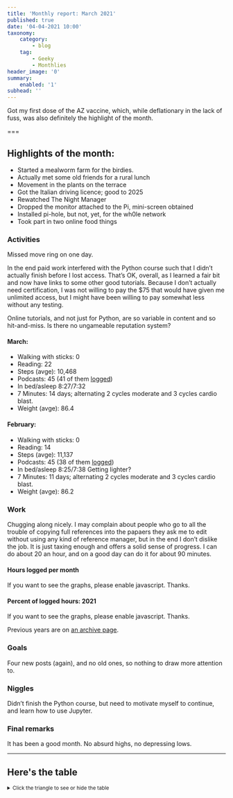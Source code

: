 ```yaml
---
title: 'Monthly report: March 2021'
published: true
date: '04-04-2021 10:00'
taxonomy:
    category:
        - blog
    tag:
        - Geeky
        - Monthlies
header_image: '0'
summary:
    enabled: '1'
subhead: ''
---
```


Got my first dose of the AZ vaccine, which, while deflationary in the lack of fuss, was also definitely the highlight of the month.

===

## Highlights of the month:

- Started a mealworm farm for the birdies.
- Actually met some old friends for a rural lunch
- Movement in the plants on the terrace
- Got the Italian driving licence; good to 2025
- Rewatched The Night Manager
- Dropped the monitor attached to the Pi, mini-screen obtained
- Installed pi-hole, but not, yet, for the wh0le network
- Took part in two online food things

### Activities

Missed move ring on one day. 

In the end paid work interfered with the Python course such that I didn’t actually finish before I lost access. That’s OK, overall, as I learned a fair bit and now have links to some other good tutorials. Because I don’t actually need certification, I was not willing to pay the $75 that would have given me unlimited access, but I might have been willing to pay somewhat less without any testing. 

Online tutorials, and not just for Python, are so variable in content and so hit-and-miss. Is there no ungameable reputation system?

#### March: 
* Walking with sticks: 0
* Reading: 22
* Steps (avge): 10,468 
* Podcasts: 45 (41 of them [logged](https://www.jeremycherfas.net/stream/))
* In bed/asleep 8:27/7:32
* 7 Minutes: 14 days; alternating 2 cycles moderate and 3 cycles cardio blast.
* Weight (avge): 86.4 

#### February: 
* Walking with sticks: 0
* Reading: 14
* Steps (avge): 11,137 
* Podcasts: 45 (38 of them [logged](https://www.jeremycherfas.net/stream/))
* In bed/asleep 8:25/7:38 Getting lighter?
* 7 Minutes: 11 days; alternating 2 cycles moderate and 3 cycles cardio blast.
* Weight (avge): 86.2 

### Work

Chugging along nicely. I may complain about people who go to all the trouble of copying full references into the papaers they ask me to edit without using any kind of reference manager, but in the end I don’t dislike the job. It is just taxing enough and offers a solid sense of progress. I can do about 20 an hour, and on a good day can do it for about 90 minutes.

#### Hours logged per month

<noscript>
    <style type="text/css">
        .ct-minor-seventh {display:none;}
    </style>
    <div class="notices blue">
<p>If you want to see the graphs, please enable javascript. Thanks.</p>
    </div>
</noscript>

<div class="ct-chart-hours ct-minor-seventh">
</div>

#### Percent of logged hours: 2021
<noscript>
    <style type="text/css">
        .ct-minor-seventh {display:none;}
    </style>
    <div class="notices blue">
<p>If you want to see the graphs, please enable javascript. Thanks.</p>
    </div>
</noscript>

<div class="ct-chart-2 ct-minor-seventh">
</div> 

Previous years are on [an archive page](https://jeremycherfas.net/blog/working-life).

### Goals

Four new posts (again), and no old ones, so nothing to draw more attention to.

### Niggles

Didn’t finish the Python course, but need to motivate myself to continue, and learn how to use Jupyter.

### Final remarks

It has been a good month. No absurd highs, no depressing lows.

<script>

new Chartist.Bar('.ct-chart-hours', {
series: [
        { name: 'Hours logged 2018', data: [0,0,152,159, 151,96,68,185,131,100,0,0] },
        { name: 'Hours logged 2019', data: [95,121,158,128,145,75,58,110,128,96.5,154.1,96.1] },
        { name: 'Hours logged 2020', data: [89.25,129,164.1,175,170,171,83.33,138.5,115.9,133.5,149.5,119.75] },
        { name: 'Hours logged 2021', data: [168.5,155.7,173.3,,,,,,,,,] }
        ]
},
{
    axisY: {
        type: Chartist.FixedScalesAxis,
        high: 200,
        low: 0,
        divisor: 8,
        ticks: [20,40,60,80,100,120,140,160,180,200]
    },
    axisX: {
        type: Chartist.StepAxis,
        ticks: ['Jan','Feb','Mar','Apr','May','Jun','Jul','Aug','Sep','Oct','Nov','Dec'],
        stretch: false
    },
    plugins: [
        Chartist.plugins.legend({
            legendNames: ['2018', '2019', '2020', '2021'],
            classNames: ['2018', '2019', '2020', '2021'],
        })
    ]
}).on('draw', function(data) {
  if(data.type === 'bar') {
    data.element.attr({
      style: 'stroke-width: 5px'
    });
  }
});


new Chartist.Bar('.ct-chart-2', {
  labels: ['Jan','Feb','Mar','Apr','May','Jun','Jul','Aug','Sep','Oct','Nov','Dec'],
  series: [
    [43,32,38,,,,,,,,,],
    [17,25,19,,,,,,,,,]
  ]
}, 
{
  stackBars: true,
    axisY: {
        type: Chartist.FixedScalesAxis,
        high: 100,
        low: 0,
        ticks: [20, 40, 60, 80]
    },
    plugins: [
        Chartist.plugins.legend({
            legendNames: ['Admin', 'Podcast'],
            classNames: ['Administration', 'Podcast'],
        })
    ]

}).on('draw', function(data) {
  if(data.type === 'bar') {
    data.element.attr({
      style: 'stroke-width: 30px'
    });
  }
});


</script>

----

## Here's the table
<details>
<summary style="font-size: smaller;">Click the triangle to see or hide the table</summary>
<table class="worktable">
<thead>
<tr>
<th style="text-align: right;" class="bigrow">Month</th>
<th style="text-align: center;" class="bigrow">Total</th>
<th style="text-align: center;" class="smallrow">Daily</th>
<th style="text-align: center;"class="smallrow">Admin %</th>
<th style="text-align: center;"class="smallrow">ETP %</th>
<th style="text-align: center;"class="smallrow">Other %</th>
</tr>
</thead>
<tbody>
<tr>
<td style="text-align: right;">03</td>
<td style="text-align: center;">173.3</td>
<td style="text-align: center;">5.59</td>
<td style="text-align: center;">38</td>
<td style="text-align: center;">19</td>
<td style="text-align: center;">43</td>
</tr>
<tr>
<td style="text-align: right;">02</td>
<td style="text-align: center;">155.7</td>
<td style="text-align: center;">5.59</td>
<td style="text-align: center;">32</td>
<td style="text-align: center;">25</td>
<td style="text-align: center;">43</td>
</tr>
<tr>
<td style="text-align: right;">2021-01</td>
<td style="text-align: center;">168.5</td>
<td style="text-align: center;">5.62</td>
<td style="text-align: center;">43</td>
<td style="text-align: center;">17</td>
<td style="text-align: center;">40</td>
</tr>
</tbody>
</table>
</details>

